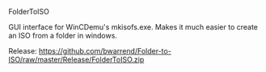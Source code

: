 FolderToISO

GUI interface for WinCDemu's mkisofs.exe.  Makes it much easier to create an ISO from a folder in windows.

Release:
https://github.com/bwarrend/Folder-to-ISO/raw/master/Release/FolderToISO.zip